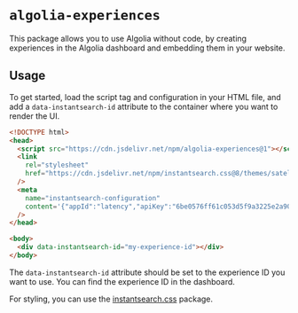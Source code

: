 # `algolia-experiences`

This package allows you to use Algolia without code, by creating experiences in the Algolia dashboard and embedding them in your website.

## Usage

To get started, load the script tag and configuration in your HTML file, and add a `data-instantsearch-id` attribute to the container where you want to render the UI.

```html
<!DOCTYPE html>
<head>
  <script src="https://cdn.jsdelivr.net/npm/algolia-experiences@1"></script>
  <link
    rel="stylesheet"
    href="https://cdn.jsdelivr.net/npm/instantsearch.css@8/themes/satellite.min.css"
  />
  <meta
    name="instantsearch-configuration"
    content='{"appId":"latency","apiKey":"6be0576ff61c053d5f9a3225e2a90f76"}'
  />
</head>

<body>
  <div data-instantsearch-id="my-experience-id"></div>
</body>
```

The `data-instantsearch-id` attribute should be set to the experience ID you want to use. You can find the experience ID in the dashboard.

For styling, you can use the [instantsearch.css](https://www.npmjs.com/package/instantsearch.css) package.
